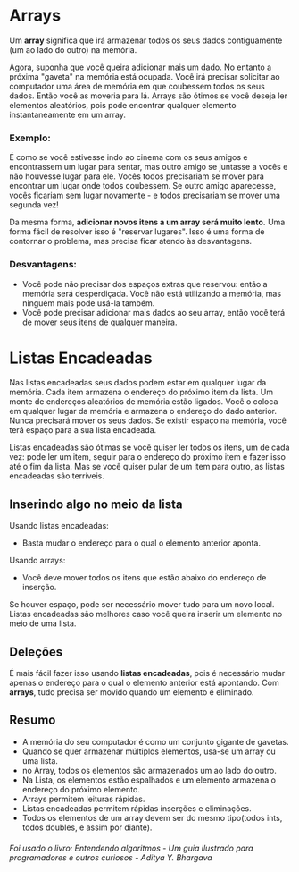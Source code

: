 # Arrays

Um **array** significa que irá armazenar todos os seus dados contiguamente (um ao lado do outro) na memória.

Agora, suponha que você queira adicionar mais um dado. No entanto a próxima "gaveta" na memória está ocupada.
Você irá precisar solicitar ao computador uma área de memória em que coubessem todos os seus dados. Então você as moveria para lá.
Arrays são ótimos se você deseja ler elementos aleatórios, pois pode encontrar qualquer elemento instantaneamente em um array.

### Exemplo:
É como se você estivesse indo ao cinema com os seus amigos e encontrassem um lugar para sentar, mas outro amigo se juntasse a vocês e não houvesse lugar para ele. Vocês todos precisariam se mover para encontrar um lugar onde todos coubessem.
Se outro amigo aparecesse, vocês ficariam sem lugar novamente - e todos precisariam se mover uma segunda vez!

Da mesma forma, **adicionar novos itens a um array será muito lento.**
Uma forma fácil de resolver isso é "reservar lugares". Isso é uma forma de contornar o problema, mas precisa ficar atendo às desvantagens.

### Desvantagens:

 - Você pode não precisar dos espaços extras que reservou: então a memória será desperdiçada. Você não está utilizando a memória, mas ninguém mais pode usá-la também.
 - Você pode precisar adicionar mais dados ao seu array, então você terá de mover seus itens de qualquer maneira.

# Listas Encadeadas
Nas listas encadeadas seus dados podem estar em qualquer lugar da memória.
Cada item armazena o endereço do próximo item da lista. Um monte de endereços aleatórios de memória estão ligados. Você o coloca em qualquer lugar da memória e armazena o endereço do dado anterior.
Nunca precisará mover os seus dados. Se existir espaço na memória, você terá espaço para a sua lista encadeada.

Listas encadeadas são ótimas se você quiser ler todos os itens, um de cada vez: pode ler um item, seguir para o endereço do próximo item e fazer isso até o fim da lista. Mas se você quiser pular de um item para outro, as listas encadeadas são terríveis.

## Inserindo algo no meio da lista

Usando listas encadeadas:

 - Basta mudar o endereço para o qual o elemento anterior aponta.

Usando arrays:

 - Você deve mover todos os itens que estão abaixo do endereço de inserção.

Se houver espaço, pode ser necessário mover tudo para um novo local. Listas encadeadas são melhores caso você queira inserir um elemento no meio de uma lista.

## Deleções

É mais fácil fazer isso usando **listas encadeadas**, pois é necessário mudar apenas o endereço para o qual o elemento anterior está apontando.
Com **arrays**, tudo precisa ser movido quando um elemento é eliminado.


## Resumo

 - A memória do seu computador é como um conjunto gigante de gavetas.
 - Quando se quer armazenar múltiplos elementos, usa-se um array ou uma lista.
 - no Array, todos os elementos são armazenados um ao lado do outro.
 - Na Lista, os elementos estão espalhados e um elemento armazena o endereço do próximo elemento.
 - Arrays permitem leituras rápidas.
 - Listas encadeadas permitem rápidas inserções e eliminações.
 - Todos os elementos de um array devem ser do mesmo tipo(todos ints, todos doubles, e assim por diante).




###### Foi usado o livro: Entendendo algoritmos - Um guia ilustrado para programadores e outros curiosos - Aditya Y. Bhargava
